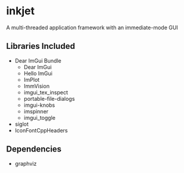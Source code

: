 # inkjet
A multi-threaded application framework with an immediate-mode GUI

## Libraries Included
- Dear ImGui Bundle
  -  Dear ImGui
  -  Hello ImGui
  -  ImPlot
  -  ImmVision
  -  imgui_tex_inspect
  -  portable-file-dialogs
  -  imgui-knobs
  -  imspinner
  -  imgui_toggle
- siglot
- IconFontCppHeaders

## Dependencies
- graphviz
